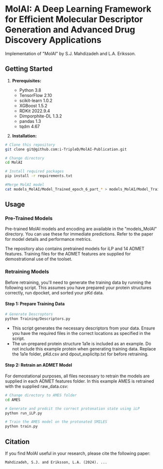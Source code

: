 
# MolAI: A Deep Learning Framework for Efficient Molecular Descriptor Generation and Advanced Drug Discovery Applications
Implementation of "MolAI" by S.J. Mahdizadeh and L.A. Eriksson.

## Getting Started

1. **Prerequisites:**
   * Python 3.8
   * TensorFlow 2.10
   * scikit-learn 1.0.2
   * XGBoost 1.5.2
   * RDKit 2022.9.4
   * Dimporphite-DL 1.3.2
   * pandas 1.3
   * tqdm 4.67

2. **Installation:**

```bash
# Clone this repository
git clone git@github.com:i-TripleD/MolAI-Publication.git

# Change directory
cd MolAI

# Install required packages
pip install -r requirements.txt

#Merge MolAI model
cat models_MolAI/Model_Trained_epoch_6_part_* > models_MolAI/Model_Trained_epoch_6.h5
```

## Usage

### Pre-Trained Models

Pre-trained MolAI models and encoding are available in the "models_MolAI" directory. You can use these for immediate predictions. Refer to the paper for model details and performance metrics.

The repository also contains pretrained models for iLP and 14 ADMET features. Training files for the ADMET features are supplied for demostrational use of the toolset. 

### Retraining Models

Before retraining, you'll need to generate the training data by running the following script. This assumes you have prepared your protein structures correctly, run dpocket, and sorted your pKd data.

#### Step 1: Prepare Training Data

```bash
# Generate Descroptors
python Training/Descriptors.py
```
- This script generates the necessary descriptors from your data. Ensure you have the required files in the correct locations as specified in the script.
- The un-prepared protein structure 1a1e is included as an example. Do not include this example protein when generating training data. Replace the 1a1e folder, pKd.csv and dpout_explicitp.txt for before retraining. 

#### Step 2: Retrain an ADMET Model

For demostational purposes, all files necessary to retrain the models are supplied in each ADMET features folder. In this example AMES is retrained with the supplied raw_data.csv:

```bash
# Change directory to AMES folder
cd AMES

# Generate and predcit the correct protonation state using iLP
python run_iLP.py

# Train the AMES model on the protonated SMILES
python train.py

```

## Citation

If you find MolAI useful in your research, please cite the following paper:

```
Mahdizadeh, S.J. and Eriksson, L.A. (2024). ...
```
